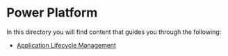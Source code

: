 # Power Platform

In this directory you will find content that guides you through the following:
* [Application Lifecycle Management](https://github.com/JacquiM/Power-Platform/blob/main/Application%20Lifecycle%20Management.md)

